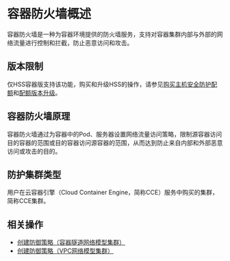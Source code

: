 # 容器防火墙概述<a name="hss_01_0498"></a>

容器防火墙是一种为容器环境提供的防火墙服务，支持对容器集群内部与外部的网络流量进行控制和拦截，防止恶意访问和攻击。

## 版本限制<a name="section1114121520482"></a>

仅HSS容器版支持该功能，购买和升级HSS的操作，请参见[购买主机安全防护配额](购买主机安全防护配额.md)和[配额版本升级](配额版本升级.md)。

## 容器防火墙原理<a name="section12207159242"></a>

容器防火墙通过为容器中的Pod、服务器设置网络流量访问策略，限制源容器访问目的容器的范围或目的容器访问源容器的范围，从而达到防止来自内部和外部恶意访问或攻击的目的。

## 防护集群类型<a name="section1377746151320"></a>

用户在云容器引擎（Cloud Container Engine，简称CCE）服务中购买的集群，简称CCE集群。

## 相关操作<a name="section470720261596"></a>

-   [创建防御策略（容器隧道网络模型集群）](创建防御策略（容器隧道网络模型集群）.md)
-   [创建防御策略（VPC网络模型集群）](创建防御策略（VPC网络模型集群）.md)

